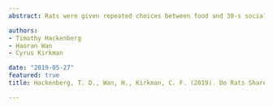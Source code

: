 ```yaml
---
abstract: Rats were given repeated choices between food and 30-s social access to a familiar rat, with the amount, location, and availability of food systematically manipulated across conditions. Social access was arranged by lifting a door to a restraint, within which the partner rat was held. Of primary interest was if, and under what conditions, rats would share food with the partner rat, operationally defined as a sequence of responses, consisting of (a) producing food; (b) producing social release; and (c) with food remaining in the receptacle, permitting food consumption by the partner rat. Consistent responding was maintained for access to both reinforcers across a series of conditions designed to vary the motivational value of food (varying the number of pellets per response and homecage food access). Responding for social access tended to occur later in the session, following high levels of food consumption, but sharing rarely occurred (<1% pellets produced), even with very rich schedules (5 pellets under FR1) and no food restriction outside the sessions. Taken as a whole, the present results cast doubt on claims in the literature that rats are motivated by empathy to share food with other rats.

authors:
- Timothy Hackenberg
- Haoran Wan
- Cyrus Kirkman 

date: "2019-05-27"
featured: true
title: Hackenberg, T. D., Wan, H., Kirkman, C. F. (2019). Do Rats Share Food Tests with the Social-Release Paradigm. Paper presented at annual symposium, Association for Behavior Analysis International Convention, Illinois.

---
```

